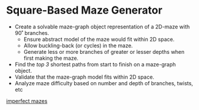 # Square-Based Maze Generator
- Create a solvable maze-graph object representation of a 2D-maze with 90˚ branches.
	- Ensure abstract model of the maze would fit within 2D space.
	- Allow buckling-back (or cycles) in the maze.
	- Generate less or more branches of greater or lesser depths when first making the maze.
- Find the *top 3* shortest paths from start to finish on a maze-graph object.
- Validate that the maze-graph model fits within 2D space.
- Analyze maze difficulty based on number and depth of branches, twists, etc

[imperfect mazes](https://gamedev.stackexchange.com/questions/75623/non-perfect-maze-generation-algorithm)
